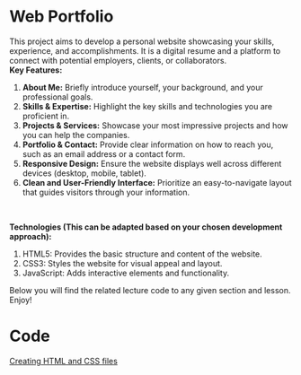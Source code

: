 <h1>Web Portfolio</h1>

This project aims to develop a personal website showcasing your skills, experience, and accomplishments. It is a digital resume and a platform to connect with potential employers, clients, or collaborators.
<br/>
**Key Features:**
<br/>
1. **About Me:** Briefly introduce yourself, your background, and your professional goals. <br/>
2. **Skills & Expertise:** Highlight the key skills and technologies you are proficient in. <br/>
3. **Projects & Services:** Showcase your most impressive projects and how you can help the companies.<br/>
4. **Portfolio & Contact:** Provide clear information on how to reach you, such as an email address or a contact form.<br/>
5. **Responsive Design:** Ensure the website displays well across different devices (desktop, mobile, tablet).<br/>
6. **Clean and User-Friendly Interface:** Prioritize an easy-to-navigate layout that guides visitors through your information.<br/>
<br/>

**Technologies (This can be adapted based on your chosen development approach):** <br/>
1. HTML5: Provides the basic structure and content of the website.<br/>
2. CSS3: Styles the website for visual appeal and layout.<br/>
3. JavaScript: Adds interactive elements and functionality.<br/>

Below you will find the related lecture code to any given section and lesson. Enjoy!

# Code

[Creating HTML and CSS files](../../ca75055b0ff0fdc5e32b6371b21521a1764222f8)


